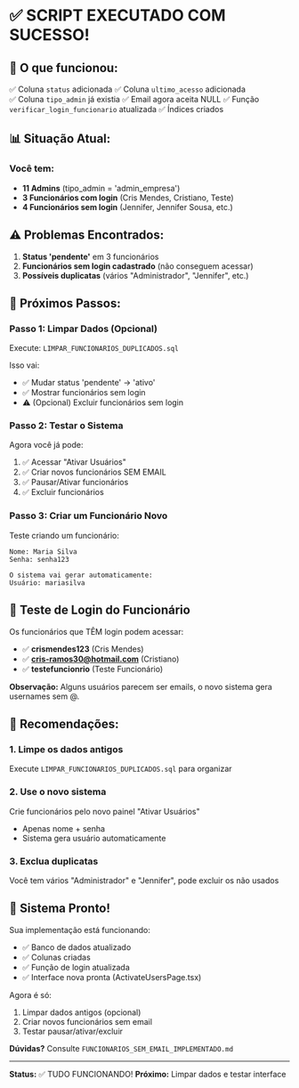 # ✅ SCRIPT EXECUTADO COM SUCESSO!

## 🎉 O que funcionou:

✅ Coluna `status` adicionada
✅ Coluna `ultimo_acesso` adicionada  
✅ Coluna `tipo_admin` já existia
✅ Email agora aceita NULL
✅ Função `verificar_login_funcionario` atualizada
✅ Índices criados

## 📊 Situação Atual:

### Você tem:
- **11 Admins** (tipo_admin = 'admin_empresa')
- **3 Funcionários com login** (Cris Mendes, Cristiano, Teste)
- **4 Funcionários sem login** (Jennifer, Jennifer Sousa, etc.)

## ⚠️ Problemas Encontrados:

1. **Status 'pendente'** em 3 funcionários
2. **Funcionários sem login cadastrado** (não conseguem acessar)
3. **Possíveis duplicatas** (vários "Administrador", "Jennifer", etc.)

## 🔧 Próximos Passos:

### Passo 1: Limpar Dados (Opcional)
Execute: `LIMPAR_FUNCIONARIOS_DUPLICADOS.sql`

Isso vai:
- ✅ Mudar status 'pendente' → 'ativo'
- ✅ Mostrar funcionários sem login
- ⚠️ (Opcional) Excluir funcionários sem login

### Passo 2: Testar o Sistema

Agora você já pode:
1. ✅ Acessar "Ativar Usuários"
2. ✅ Criar novos funcionários SEM EMAIL
3. ✅ Pausar/Ativar funcionários
4. ✅ Excluir funcionários

### Passo 3: Criar um Funcionário Novo

Teste criando um funcionário:
```
Nome: Maria Silva
Senha: senha123

O sistema vai gerar automaticamente:
Usuário: mariasilva
```

## 🧪 Teste de Login do Funcionário

Os funcionários que TÊM login podem acessar:
- ✅ **crismendes123** (Cris Mendes)
- ✅ **cris-ramos30@hotmail.com** (Cristiano)
- ✅ **testefuncionrio** (Teste Funcionário)

**Observação:** Alguns usuários parecem ser emails, o novo sistema gera usernames sem @.

## 📝 Recomendações:

### 1. Limpe os dados antigos
Execute `LIMPAR_FUNCIONARIOS_DUPLICADOS.sql` para organizar

### 2. Use o novo sistema
Crie funcionários pelo novo painel "Ativar Usuários"
- Apenas nome + senha
- Sistema gera usuário automaticamente

### 3. Exclua duplicatas
Você tem vários "Administrador" e "Jennifer", pode excluir os não usados

## 🚀 Sistema Pronto!

Sua implementação está funcionando:
- ✅ Banco de dados atualizado
- ✅ Colunas criadas
- ✅ Função de login atualizada
- ✅ Interface nova pronta (ActivateUsersPage.tsx)

Agora é só:
1. Limpar dados antigos (opcional)
2. Criar novos funcionários sem email
3. Testar pausar/ativar/excluir

**Dúvidas?** Consulte `FUNCIONARIOS_SEM_EMAIL_IMPLEMENTADO.md`

---

**Status:** ✅ TUDO FUNCIONANDO!
**Próximo:** Limpar dados e testar interface
